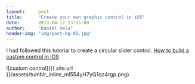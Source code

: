 ```yaml
---
layout:     post
title:      "Create your own graphic control in iOS"
date:       2013-04-12 13:55:00
author:     "Daniel Vela"
header-img: "img/post-bg-02.jpg"
---
```



I had followed this tutorial to create a circular slider control. [How to build a custom control in iOS](http://www.thinkandbuild.it/how-to-build-a-custom-control-in-ios/)


![custom control]({{ site.url }}/assets/tumblr_inline_ml554yH7yQ1qz4rgp.png)